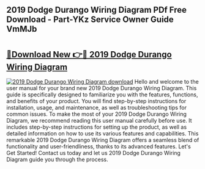 ## 2019 Dodge Durango Wiring Diagram PDf Free Download - Part-YKz Service Owner Guide VmMJb

# <h2><a href="http://dfl7ki.blite.top/?on=2019+Dodge+Durango+Wiring+Diagram">🔗Download New 👉🔴 2019 Dodge Durango Wiring Diagram</a></h2>

[![2019 Dodge Durango Wiring Diagram download](https://i.imgur.com/lujVjoI.png)](http://dfl7ki.blite.top/?on=2019+Dodge+Durango+Wiring+Diagram)
Hello and welcome to the user manual for your brand new 2019 Dodge Durango Wiring Diagram. This guide is specifically designed to familiarize you with the features, functions, and benefits of your product. You will find step-by-step instructions for installation, usage, and maintenance, as well as troubleshooting tips for common issues. To make the most of your 2019 Dodge Durango Wiring Diagram, we recommend reading this user manual carefully before use. It includes step-by-step instructions for setting up the product, as well as detailed information on how to use its various features and capabilities. This remarkable 2019 Dodge Durango Wiring Diagram offers a seamless blend of functionality and user-friendliness, thanks to its advanced features. Let's Get Started! Contact us today and let us 2019 Dodge Durango Wiring Diagram guide you through the process.
